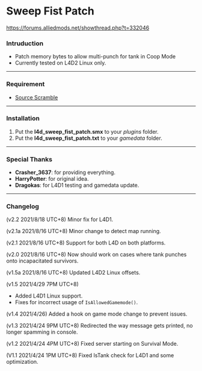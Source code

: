 # Sweep Fist Patch
https://forums.alliedmods.net/showthread.php?t=332046

### Intruduction
- Patch memory bytes to allow multi-punch for tank in Coop Mode
- Currently tested on L4D2 Linux only.

<hr>

### Requirement
- [Source Scramble](https://forums.alliedmods.net/showthread.php?t=317175)

<hr>

### Installation
1. Put the **l4d_sweep_fist_patch.smx** to your _plugins_ folder.
2. Put the **l4d_sweep_fist_patch.txt** to your _gamedata_ folder.

<hr>

### Special Thanks
- **Crasher_3637**: for providing everything.
- **HarryPotter**: for original idea.
- **Dragokas**: for L4D1 testing and gamedata update.

<hr>

### Changelog
(v2.2 2021/8/18 UTC+8) Minor fix for L4D1.

(v2.1a 2021/8/16 UTC+8) Minor change to detect map running.

(v2.1 2021/8/16 UTC+8) Support for both L4D on both platforms.

(v2.0 2021/8/16 UTC+8) Now should work on cases where tank punches onto incapacitated survivors.

(v1.5a 2021/8/16 UTC+8) Updated L4D2 Linux offsets.

(v1.5 2021/4/29 7PM UTC+8)
- Added L4D1 Linux support.
- Fixes for incorrect usage of `IsAllowedGamemode()`.

(v1.4 2021/4/26) Added a hook on game mode change to prevent issues.

(v1.3 2021/4/24 9PM UTC+8) Redirected the way message gets printed, no longer spamming in console.

(v1.2 2021/4/24 4PM UTC+8) Fixed server starting on Survival Mode.

(V1.1 2021/4/24 1PM UTC+8) Fixed IsTank check for L4D1 and some optimization.
